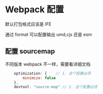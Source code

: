 # Webpack 配置

默认打包格式应该是 IFE

通过 format 可以配置输出 umd,cjs 还是 esm

## 配置 sourcemap

不同版本 webpack 不一样，需要看详细文档

```js
    optimization: {    // 1. 这个配置必须
        minimize: false
    },
    devtool: "source-map" // 2. 这个配置必须
```

